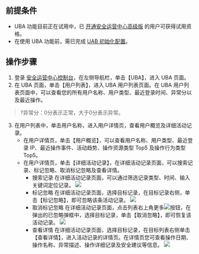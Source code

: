 ## 前提条件
 - UBA 功能目前正在试用中，已 [开通安全运营中心高级版](https://buy.cloud.tencent.com/soc) 的用户可获得试用资格。
 - 在使用 UBA 功能前，需已完成 [UAB 初始化配置](https://cloud.tencent.com/document/product/664/41790)。

## 操作步骤
1. 登录 [安全运营中心控制台](https://console.cloud.tencent.com/ssav2/account)，在左侧导航栏，单击【UBA】，进入 UBA 页面。
2. 在 UBA 页面，单击【用户列表】，进入 UBA 用户列表页面。在 UBA 用户列表页面中，可以查看您的所有用户名称、用户类型、最近登录时间、异常分以及最近操作。
>?异常分：0分表示正常，大于0分表示异常。
3. 在用户列表中，单击用户名称，进入用户详情页，查看用户概览及详细活动记录。
	- 在用户详情页，单击【用户概览】，可以查看用户名称、用户类型、最近登录 IP、最近操作事件、活动趋势、操作资源类型 Top5 及操作行为类型 Top5。
	- 在用户详情页，单击【详细活动记录】，在详细活动记录页面，可以搜索记录、标记忽略、取消标记忽略及查看详情。
		- 搜索记录
 在详细活动记录页面，可以通过筛选记录类型、时间、输入关键词定位记录。
![](https://main.qcloudimg.com/raw/cecab938cb545cfae0d0faba56000a81.png)
		- 标记忽略
在详细活动记录页面，选择目标记录，在目标记录右侧，单击【标记忽略】，即可忽略该条活动记录。
![](https://main.qcloudimg.com/raw/1dc54cd5075aa6bbc015064ed4640daf.png)
		- 取消标记忽略
在详细活动记录页面，点击列表右上角更多<img src= "https://main.qcloudimg.com/raw/5ba4fa137fa28e8d1b6cf0f903f080b7.png" style="margin:0;">按钮，在弹出的已忽略弹框中，选择目标记录，单击【取消忽略】，即可恢复该活动记录。
![](https://main.qcloudimg.com/raw/b9f36eae03a1ed92f7041be3e9fd8de3.png)
		- 查看详情
在详细活动记录页面，选择目标记录，在目标列表右侧单击【查看详情】，进入活动记录的详情页。在详情页您可查看操作日期、操作名称、异常描述、操作详细记录及安全建议等信息。
![](https://main.qcloudimg.com/raw/2ed7aedbb401ee96c502e0891c8be6e9.png)



